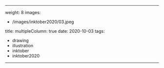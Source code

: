 
---
weight: 8
images:
- /images/inktober2020/03.jpeg

title:
multipleColumn: true
date: 2020-10-03
tags:
- drawing
- illustration
- inktober
- inktober2020
---

